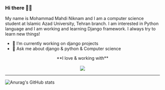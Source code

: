 ### Hi there 👋😉

My name is Mohammad Mahdi Niknam and I am a computer science student at Islamic Azad University, Tehran branch. I am interested in Python language and I am working and learning Django framework. I always try to learn new things!

- 🔭 I’m currently working on django projects
- 💬 Ask me about django & python & Computer science

<p align="center">
  **I love & working with**
 <br/><br/>
  <a href="https://skillicons.dev">
    <img src="https://skillicons.dev/icons?i=html,css,python,django,git,github,docker,vscode" />
  </a>
</p>
<hr/>

![Anurag's GitHub stats](https://github-readme-stats.vercel.app/api?username=niknam1382&show_icons=true&theme=synthwave)

